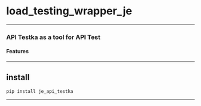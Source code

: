 # load_testing_wrapper_je

---

### API Testka as a tool for API Test

#### Features

---
## install 

```
pip install je_api_testka
```

---